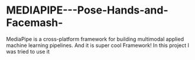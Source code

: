# MEDIAPIPE---Pose-Hands-and-Facemash-
MediaPipe is a cross-platform framework for building multimodal applied machine learning pipelines. And it is super cool Framework! In this project I was tried to use it
